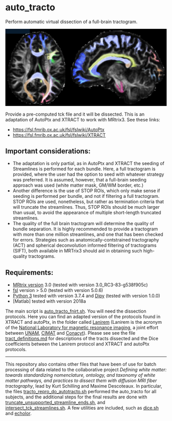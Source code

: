# auto_tracto

Perform automatic virtual dissection of a full-brain tractogram.

![Easily dissect the major white matter pathways!](Readme_cover.png)



Provide a pre-computed tck file and it will be dissected.
This is an adaptation of AutoPtx and XTRACT to work with MRtrix3. See these links:

* https://fsl.fmrib.ox.ac.uk/fsl/fslwiki/AutoPtx
* https://fsl.fmrib.ox.ac.uk/fsl/fslwiki/XTRACT

## Important considerations:
- The adaptation is only partial, as in AutoPtx and XTRACT the seeding of Streamlines   is performed for each bundle. Here, a full tractogram is provided, where the user   had the option to seed with whatever strategy was preferred. It is assumed, however,   that a full-brain seeding approach was used (white matter mask, GM/WM border, etc.)
- Another difference is the use of STOP ROIs, which only make sense if seeding   is performed per bundle, and not if filtering a full tractogram.   STOP ROIs are used, nonetheless, but rather as termination criteria that will truncate   the streamlines. Thus, STOP ROIs should be much larger than usual, to avoid   the appearance of multiple short-length truncated streamlines.
- The quality of the full brain tractogram will determine the quality of bundle separation.   It is highly recommended to provide a tractogram with more than one million streamlines,   and one that has been checked for errors. Strategies such as anatomically-contstrained   tractography (ACT) and spherical deconvolution informed filtering of tractograms (SIFT),   both available in MRTrix3 should aid in obtaining such high-quality tractograms.

## Requirements:
* [MRtrix version](https://www.mrtrix.org/) 3.0 (tested with version 3.0_RC3-83-g538f905c)
* [fsl](https://fsl.fmrib.ox.ac.uk/fsl/fslwiki/FSL) version > 5.0 (tested with version 5.0.6)
* [Python 3](https://www.python.org/) tested with version 3.7.4 and [Dipy](https://dipy.org/) (tested with version 1.0.0)
* [Matlab] tested with version 2018a

The main script is [auto_tracto_fnirt.sh](auto_tracto_fnirt.sh). You will need the dissection protocols. Here you can find an adapted version of the protocols found in XTRACT and autoPtx, in the folder called [Lanirem](Lanirem) (Lanirem is the acronym of the [National Laboratory for magnetic resonance imaging](http://www.lanirem.inb.unam.mx/), a joint effort between [UNAM](https://unam.mx/), [CIMAT](https://cimat.mx/) and [Conacyt](https://www.conacyt.gob.mx/)). Please see see the file [tract_definitions.md](tract_definitions.md) for descriptions of the tracts dissected and the Dice coefficients between the Lanirem protocol and XTRACT and autoPtx protocols.

---

This repository also contains other files that have been of use for batch processing of data related to the collaborative project *Defining white matter: towards standardizing nomenclature, ontology, and taxonomy of white matter pathways, and practices to dissect them with diffusion MRI fiber tractography*, lead by Kurt Schilling and Maxime Descoteaux. In particular, the files [tracto_repro_do_autotracto.sh](tracto_repro_do_autotracto.sh) performed the auto_tracto for all subjects, and the additional steps for the final results are done with [truncate_unsupported_streamline_ends.sh](truncate_unsupported_streamline_ends.sh), and [intersect_tck_streamlines.sh](intersect_tck_streamlines.sh). A few utilities are included, such as [dice.sh](dice.sh) and [echolor](echolor).
